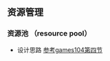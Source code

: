 ## 资源管理
### 资源池 （resource pool）
* 设计思路 [参考games104第四节](https://www.bilibili.com/video/BV14r4y1p7tt?spm_id_from=333.1007.top_right_bar_window_history.content.click&vd_source=1a163e481fb12c5b6ca8a57f994c1d73)